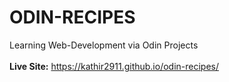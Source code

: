 # ODIN-RECIPES
Learning Web-Development via Odin Projects<br><br>
**Live Site:** https://kathir2911.github.io/odin-recipes/
